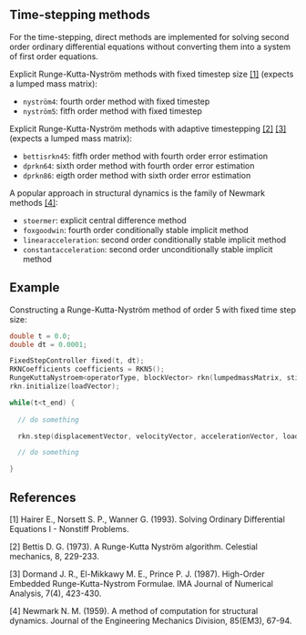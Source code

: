 ## Time-stepping methods

For the time-stepping, direct methods are implemented for solving second order
ordinary differential equations without converting them into a system of first
order equations.



Explicit Runge-Kutta-Nyström methods with fixed timestep size [[1]](#1) (expects a lumped
mass matrix):

- `nyström4`: fourth order method with fixed timestep
- `nyström5`: fitfh order method with fixed timestep

Explicit Runge-Kutta-Nyström methods with adaptive timestepping [[2]](#2) [[3]](#3) (expects a lumped
mass matrix):

- `bettisrkn45`: fitfh order method with fourth order error estimation
- `dprkn64`: sixth order method with fourth order error estimation
- `dprkn86`: eigth order method with sixth order error estimation

A popular approach in structural dynamics is the family of Newmark methods [[4]](#4):

- `stoermer`: explicit central difference method
- `foxgoodwin`: fourth order conditionally stable implicit method
- `linearacceleration`: second order conditionally stable implicit method
- `constantacceleration`: second order unconditionally stable implicit method

## Example

Constructing a Runge-Kutta-Nyström method of order 5 with fixed time step size:

```cpp
double t = 0.0;
double dt = 0.0001;

FixedStepController fixed(t, dt);
RKNCoefficients coefficients = RKN5();
RungeKuttaNystroem<operatorType, blockVector> rkn(lumpedmassMatrix, stiffnessMatrix, coefficients, fixed);
rkn.initialize(loadVector);

while(t<t_end) {
  
  // do something

  rkn.step(displacementVector, velocityVector, accelerationVector, loadVector);

  // do something

}
```

## References

<a id="1">[1]</a> 
Hairer E., Norsett S. P., Wanner G. (1993). 
Solving Ordinary Differential Equations I - Nonstiff Problems.

<a id="2">[2]</a> 
Bettis D. G. (1973). 
A Runge-Kutta Nyström algorithm.
Celestial mechanics, 8, 229-233.

<a id="3">[3]</a> 
Dormand J. R., El-Mikkawy M. E., Prince P. J. (1987). 
High-Order Embedded Runge-Kutta-Nystrom Formulae.
IMA Journal of Numerical Analysis, 7(4), 423-430.

<a id="4">[4]</a> 
Newmark N. M. (1959). 
A method of computation for structural dynamics.
Journal of the Engineering Mechanics Division, 85(EM3), 67-94.
